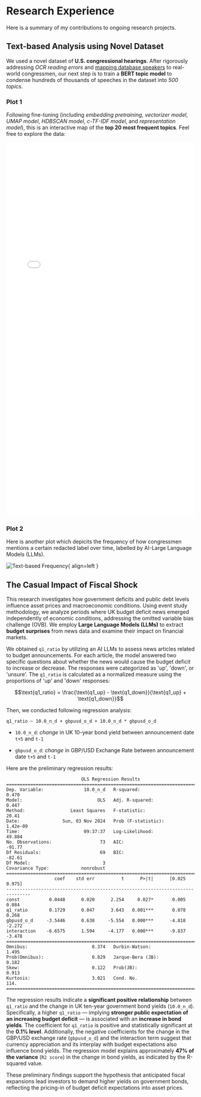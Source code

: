# **Research Experience**

Here is a summary of my contributions to ongoing research projects.

## **Text-based Analysis using Novel Dataset**

We used a novel dataset of **U.S. congressional hearings**. After rigorously addressing *OCR reading errors* and [mapping database speakers](text-based-codes.md) to real-world congressmen, our next step is to train a **BERT topic model** to condense hundreds of thousands of speeches in the dataset into *500 topics*. 

### Plot 1
Following fine-tuning (including *embedding pretraining*, *vectorizer model*, *UMAP model*, *HDBSCAN model*, *c-TF-IDF model*, and *representation model*), this is an interactive map of the **top 20 most frequent topics**. Feel free to explore the data:

<iframe src="/assets/plots/topic_500.html" width="100%" height="1000px" style="border:none;"></iframe>

### Plot 2
Here is another plot which depicits the frequency of how congressmen mentions a certain redacted label over time, labelled by AI-Large Language Models (LLMs). 

![Text-based Frequency](assets/plots/text_based_plot.png){ align=left }


## **The Casual Impact of Fiscal Shock**

This research investigates how government deficits and public debt levels influence asset prices and macroeconomic conditions. Using event study methodology, we analyze periods where UK budget deficit news emerged independently of economic conditions, addressing the omitted variable bias challenge (OVB). We employ **Large Language Models (LLMs)** to extract **budget surprises** from news data and examine their impact on financial markets.

We obtained `q1_ratio` by utilizing an AI LLMs to assess news articles related to budget announcements. For each article, the model answered two specific questions about whether the news would cause the budget deficit to increase or decrease. The responses were categorized as 'up', 'down', or 'unsure'. The `q1_ratio` is calculated as a normalized measure using the proportions of 'up' and 'down' responses:

$$\text{q1_ratio} = \frac{\text{q1_up} - \text{q1_down}}{\text{q1_up} + \text{q1_down}}$$

Then, we conducted following regression analysis:

```
q1_ratio ~ 10.0_n_d + gbpusd_o_d + 10.0_n_d * gbpusd_o_d
```

- `10.0_n_d`: *change* in UK 10-year bond yield between announcement date `t+5` and `t-1`  

- `gbpusd_o_d`: *change* in GBP/USD Exchange Rate between announcement date `t+5` and `t-1`  

Here are the preliminary regression results:

```
                            OLS Regression Results                            
==============================================================================
Dep. Variable:               10.0_n_d   R-squared:                       0.470
Model:                            OLS   Adj. R-squared:                  0.447
Method:                 Least Squares   F-statistic:                     20.41
Date:                Sun, 03 Nov 2024   Prob (F-statistic):           1.42e-09
Time:                        09:37:37   Log-Likelihood:                 49.884
No. Observations:                  73   AIC:                            -91.77
Df Residuals:                      69   BIC:                            -82.61
Df Model:                           3                                         
Covariance Type:            nonrobust                                         
===============================================================================
                  coef    std err          t      P>|t|      [0.025      0.975]
-------------------------------------------------------------------------------
const           0.0448      0.020      2.254     0.027*       0.005       0.084
q1_ratio        0.1729      0.047      3.643   0.001***       0.078       0.268
gbpusd_o_d     -3.5446      0.638     -5.554   0.000***      -4.818      -2.272
interaction    -6.6575      1.594     -4.177   0.000***      -9.837      -3.478
==============================================================================
Omnibus:                        0.374   Durbin-Watson:                   1.495
Prob(Omnibus):                  0.829   Jarque-Bera (JB):                0.182
Skew:                           0.122   Prob(JB):                        0.913
Kurtosis:                       3.021   Cond. No.                         114.
==============================================================================
```

The regression results indicate a **significant positive relationship** between `q1_ratio` and the change in UK ten-year government bond yields (`10.0_n_d`). Specifically, a higher `q1_ratio` — implying **stronger public expectation of an increasing budget deficit** — is associated with an **increase in bond yields**. The coefficient for `q1_ratio` is positive and statistically significant at the **0.1% level**. Additionally, the negative coefficients for the change in the GBP/USD exchange rate (`gbpusd_o_d`) and the interaction term suggest that currency appreciation and its interplay with budget expectations also influence bond yields. The regression model explains approximately **47% of the variance** (`R2 score`) in the change in bond yields, as indicated by the R-squared value.

These preliminary findings support the hypothesis that anticipated fiscal expansions lead investors to demand higher yields on government bonds, reflecting the pricing-in of budget deficit expectations into asset prices.